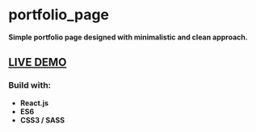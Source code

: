# portfolio_page

**Simple portfolio page designed with minimalistic and clean approach.**


## [LIVE DEMO](http://patryk-urbanski.surge.sh/)

### Build with:
- **React.js**
- **ES6**
- **CSS3 / SASS**
